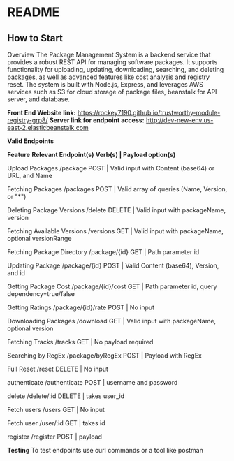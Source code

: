# README

## How to Start

Overview
The Package Management System is a backend service that provides a robust REST API for managing software packages. It supports functionality for uploading, updating, downloading, searching, and deleting packages, as well as advanced features like cost analysis and registry reset. The system is built with Node.js, Express, and leverages AWS services such as S3 for cloud storage of package files, beanstalk for API server, and database.

**Front End Website link:**
https://rockey7190.github.io/trustworthy-module-registry-grp8/
**Server link for endpoint access:**
http://dev-new-env.us-east-2.elasticbeanstalk.com

**Valid Endpoints**

**Feature**                                **Relevant Endpoint(s)**                           **Verb(s) | Payload option(s)** 

Upload Packages                             /package                                           POST | Valid input with Content (base64) or URL, and Name 

Fetching Packages                           /packages                                          POST | Valid array of queries (Name, Version, or "*") 

Deleting Package Versions                   /delete                                            DELETE | Valid input with packageName, version 

Fetching Available Versions                 /versions                                          GET | Valid input with packageName, optional versionRange 

Fetching Package Directory                  /package/{id}                                      GET | Path parameter id 

Updating Package                            /package/{id}                                      POST | Valid Content (base64), Version, and id 

Getting Package Cost                        /package/{id}/cost                                 GET | Path parameter id, query dependency=true/false 

Getting Ratings                             /package/{id}/rate                                 POST | No input 

Downloading Packages                        /download                                          GET | Valid input with packageName, optional version 

Fetching Tracks                             /tracks                                            GET | No payload required 

Searching by RegEx                          /package/byRegEx                                   POST | Payload with RegEx 

Full Reset                                  /reset                                             DELETE | No input 

authenticate                                /authenticate                                      POST | username and password 

delete                                      /delete/:id                                        DELETE | takes user_id 

Fetch users                                 /users                                             GET | No input 

Fetch user                                  /user/:id                                          GET | takes id 

register                                    /register                                          POST | payload 


**Testing**
To test endpoints use curl commands or a tool like postman

